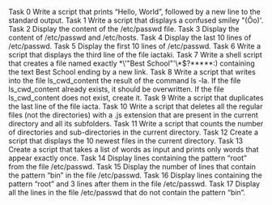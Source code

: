 Task 0 Write a script that prints “Hello, World”, followed by a new line to the standard output.
Task 1 Write a script that displays a confused smiley "(Ôo)'.
Task 2 Display the content of the /etc/passwd file.
Task 3 Display the content of /etc/passwd and /etc/hosts.
Task 4 Display the last 10 lines of /etc/passwd.
Task 5 Display the first 10 lines of /etc/passwd.
Task 6 Write a script that displays the third line of the file iactaki.
Task 7 Write a shell script that creates a file named exactly \*\\'"Best School"\'\\*$\?\*\*\*\*\*:) containing the text Best School ending by a new link.
Task 8 Write a script that writes into the file ls_cwd_content the result of the command ls -la. If the file ls_cwd_content already exists, it should be overwritten. If the file ls_cwd_content does not exist, create it.
Task 9 Write a script that duplicates the last line of the file iacta.
Task 10 Write a script that deletes all the regular files (not the directories) with a .js extension that are present in the current directory and all its subfolders.
Task 11 Write a script that counts the number of directories and sub-directories in the current directory.
Task 12 Create a script that displays the 10 newest files in the current directory.
Task 13 Create a script that takes a list of words as input and prints only words that appear exactly once.
Task 14 Display lines containing the pattern “root” from the file /etc/passwd.
Task 15 Display the number of lines that contain the pattern “bin” in the file /etc/passwd.
Task 16 Display lines containing the pattern “root” and 3 lines after them in the file /etc/passwd.
Task 17 Display all the lines in the file /etc/passwd that do not contain the pattern “bin”.
